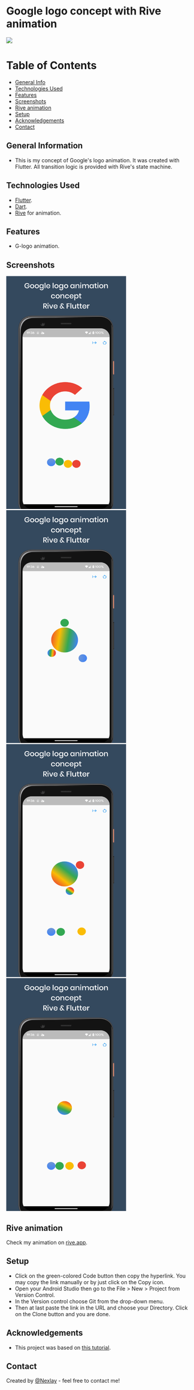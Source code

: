 # Google logo concept with Rive animation
![](https://github.com/nexlay/g_logo_animation/blob/master/assets/git/gif.gif)
# Table of Contents
* [General Info](#general-information)
* [Technologies Used](#technologies-used)
* [Features](#features)
* [Screenshots](#screenshots)
* [Rive animation](#rive-animation)
* [Setup](#setup)
* [Acknowledgements](#acknowledgements)
* [Contact](#contact)
<!-- * [License](#license) -->





## General Information
- This is my concept of Google's logo animation. It was created with Flutter. All transition logic is provided with Rive's state machine.



## Technologies Used
- [Flutter](https://flutter.dev/?gclid=Cj0KCQjw1vSZBhDuARIsAKZlijRtxpWm4-4uONVZWImtjAFWLuNh3qXvWyRedL89vchIklx13I7zROwaAjR1EALw_wcB&gclsrc=aw.ds).
- [Dart](https://dart.dev/).
- [Rive](https://rive.app/) for animation.



## Features
-  G-logo animation.


## Screenshots
<img src="assets/git/g.png" width="320" height="620"/> <img src="assets/git/o.png" width="320" height="620"/>
<img src="assets/git/l.png" width="320" height="620"/> <img src="assets/git/e.png" width="320" height="620"/>



## Rive animation
Check my animation on [rive.app](https://rive.app/community/3382-7108-google-logo/).


## Setup
- Click on the green-colored Code button then copy the hyperlink. You may copy the link manually or by just click on the Copy icon.
- Open your Android Studio then go to the File > New > Project from Version Control.
- In the Version control choose Git from the drop-down menu.
- Then at last paste the link in the URL and choose your Directory. Click on the Clone button and you are done.



## Acknowledgements
- This project was based on [this tutorial](https://help.rive.app/).


## Contact
Created by [@Nexlay](https://twitter.com/Nexlay/) - feel free to contact me!







